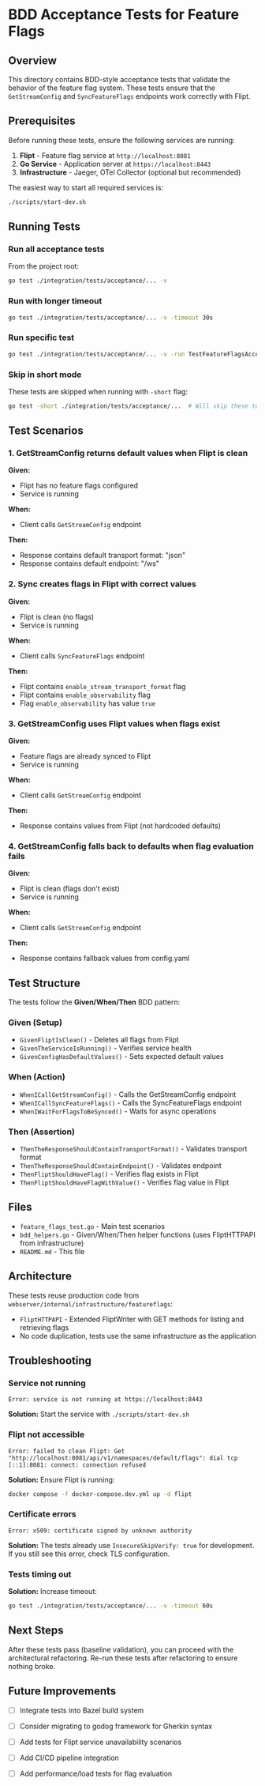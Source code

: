 # BDD Acceptance Tests for Feature Flags

## Overview

This directory contains BDD-style acceptance tests that validate the behavior of the feature flag system. These tests ensure that the `GetStreamConfig` and `SyncFeatureFlags` endpoints work correctly with Flipt.

## Prerequisites

Before running these tests, ensure the following services are running:

1. **Flipt** - Feature flag service at `http://localhost:8081`
2. **Go Service** - Application server at `https://localhost:8443`
3. **Infrastructure** - Jaeger, OTel Collector (optional but recommended)

The easiest way to start all required services is:

```bash
./scripts/start-dev.sh
```

## Running Tests

### Run all acceptance tests

From the project root:

```bash
go test ./integration/tests/acceptance/... -v
```

### Run with longer timeout

```bash
go test ./integration/tests/acceptance/... -v -timeout 30s
```

### Run specific test

```bash
go test ./integration/tests/acceptance/... -v -run TestFeatureFlagsAcceptance/GetStreamConfig
```

### Skip in short mode

These tests are skipped when running with `-short` flag:

```bash
go test -short ./integration/tests/acceptance/...  # Will skip these tests
```

## Test Scenarios

### 1. GetStreamConfig returns default values when Flipt is clean

**Given:**
- Flipt has no feature flags configured
- Service is running

**When:**
- Client calls `GetStreamConfig` endpoint

**Then:**
- Response contains default transport format: "json"
- Response contains default endpoint: "/ws"

### 2. Sync creates flags in Flipt with correct values

**Given:**
- Flipt is clean (no flags)
- Service is running

**When:**
- Client calls `SyncFeatureFlags` endpoint

**Then:**
- Flipt contains `enable_stream_transport_format` flag
- Flipt contains `enable_observability` flag
- Flag `enable_observability` has value `true`

### 3. GetStreamConfig uses Flipt values when flags exist

**Given:**
- Feature flags are already synced to Flipt
- Service is running

**When:**
- Client calls `GetStreamConfig` endpoint

**Then:**
- Response contains values from Flipt (not hardcoded defaults)

### 4. GetStreamConfig falls back to defaults when flag evaluation fails

**Given:**
- Flipt is clean (flags don't exist)
- Service is running

**When:**
- Client calls `GetStreamConfig` endpoint

**Then:**
- Response contains fallback values from config.yaml

## Test Structure

The tests follow the **Given/When/Then** BDD pattern:

### Given (Setup)
- `GivenFliptIsClean()` - Deletes all flags from Flipt
- `GivenTheServiceIsRunning()` - Verifies service health
- `GivenConfigHasDefaultValues()` - Sets expected default values

### When (Action)
- `WhenICallGetStreamConfig()` - Calls the GetStreamConfig endpoint
- `WhenICallSyncFeatureFlags()` - Calls the SyncFeatureFlags endpoint
- `WhenIWaitForFlagsToBeSynced()` - Waits for async operations

### Then (Assertion)
- `ThenTheResponseShouldContainTransportFormat()` - Validates transport format
- `ThenTheResponseShouldContainEndpoint()` - Validates endpoint
- `ThenFliptShouldHaveFlag()` - Verifies flag exists in Flipt
- `ThenFliptShouldHaveFlagWithValue()` - Verifies flag value in Flipt

## Files

- `feature_flags_test.go` - Main test scenarios
- `bdd_helpers.go` - Given/When/Then helper functions (uses FliptHTTPAPI from infrastructure)
- `README.md` - This file

## Architecture

These tests reuse production code from `webserver/internal/infrastructure/featureflags`:
- `FliptHTTPAPI` - Extended FliptWriter with GET methods for listing and retrieving flags
- No code duplication, tests use the same infrastructure as the application

## Troubleshooting

### Service not running

```
Error: service is not running at https://localhost:8443
```

**Solution:** Start the service with `./scripts/start-dev.sh`

### Flipt not accessible

```
Error: failed to clean Flipt: Get "http://localhost:8081/api/v1/namespaces/default/flags": dial tcp [::1]:8081: connect: connection refused
```

**Solution:** Ensure Flipt is running:
```bash
docker compose -f docker-compose.dev.yml up -d flipt
```

### Certificate errors

```
Error: x509: certificate signed by unknown authority
```

**Solution:** The tests already use `InsecureSkipVerify: true` for development. If you still see this error, check TLS configuration.

### Tests timing out

**Solution:** Increase timeout:
```bash
go test ./integration/tests/acceptance/... -v -timeout 60s
```

## Next Steps

After these tests pass (baseline validation), you can proceed with the architectural refactoring. Re-run these tests after refactoring to ensure nothing broke.

## Future Improvements

- [ ] Integrate tests into Bazel build system
- [ ] Consider migrating to godog framework for Gherkin syntax
- [ ] Add tests for Flipt service unavailability scenarios
- [ ] Add CI/CD pipeline integration
- [ ] Add performance/load tests for flag evaluation

